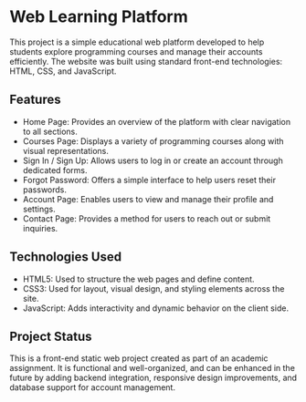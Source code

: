 # Web Learning Platform

This project is a simple educational web platform developed to help students explore programming courses and manage their accounts efficiently. The website was built using standard front-end technologies: HTML, CSS, and JavaScript.

## Features

- Home Page: Provides an overview of the platform with clear navigation to all sections.
- Courses Page: Displays a variety of programming courses along with visual representations.
- Sign In / Sign Up: Allows users to log in or create an account through dedicated forms.
- Forgot Password: Offers a simple interface to help users reset their passwords.
- Account Page: Enables users to view and manage their profile and settings.
- Contact Page: Provides a method for users to reach out or submit inquiries.

## Technologies Used

- HTML5: Used to structure the web pages and define content.
- CSS3: Used for layout, visual design, and styling elements across the site.
- JavaScript: Adds interactivity and dynamic behavior on the client side.

## Project Status

This is a front-end static web project created as part of an academic assignment. It is functional and well-organized, and can be enhanced in the future by adding backend integration, responsive design improvements, and database support for account management.

